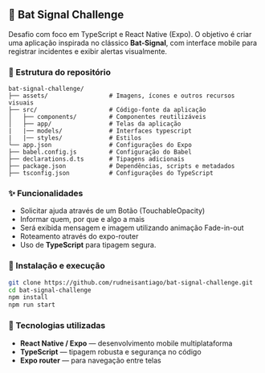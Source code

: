 ## 🦇 Bat Signal Challenge

Desafio com foco em TypeScript e React Native (Expo). O objetivo é criar uma aplicação inspirada no clássico **Bat-Signal**, com interface mobile para registrar incidentes e exibir alertas visualmente.

### 📁 Estrutura do repositório

```
bat-signal-challenge/
├── assets/                 # Imagens, ícones e outros recursos visuais
├── src/                    # Código-fonte da aplicação
│   ├── components/         # Componentes reutilizáveis
│   ├── app/                # Telas da aplicação
|   |── models/             # Interfaces typescript
|   |── styles/             # Estilos
└── app.json                # Configurações do Expo
├── babel.config.js         # Configuração do Babel
├── declarations.d.ts       # Tipagens adicionais
├── package.json            # Dependências, scripts e metadados
├── tsconfig.json           # Configurações do TypeScript
```

### ✨ Funcionalidades

- Solicitar ajuda através de um Botão (TouchableOpacity)
- Informar quem, por que e algo a mais
- Será exibida mensagem e imagem utilizando animação Fade-in-out
- Roteamento através do expo-router
- Uso de **TypeScript** para tipagem segura.

### 🚀 Instalação e execução

```bash
git clone https://github.com/rudneisantiago/bat-signal-challenge.git
cd bat-signal-challenge
npm install
npm run start
```

### 🧠 Tecnologias utilizadas

- **React Native / Expo** — desenvolvimento mobile multiplataforma
- **TypeScript** — tipagem robusta e segurança no código
- **Expo router** — para navegação entre telas
